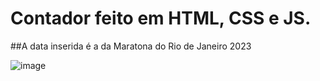 # Contador feito em HTML, CSS e JS.
##A data inserida é a da Maratona do Rio de Janeiro 2023

![image](https://user-images.githubusercontent.com/68503415/224815309-978c4d86-9790-4043-9192-37f4996d112c.png)
